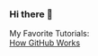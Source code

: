 ### Hi there 👋

My Favorite Tutorials:<br/>
<a href="https://app.pluralsight.com/course-player?clipId=65c52ba1-988c-439c-81df-b1511b2d0530">How GitHub Works</a>


<!--
**csomer/csomer** is a ✨ _special_ ✨ repository because its `README.md` (this file) appears on your GitHub profile.

Here are some ideas to get you started:

- 🔭 I’m currently working on ...
- 🌱 I’m currently learning ...
- 👯 I’m looking to collaborate on ...
- 🤔 I’m looking for help with ...
- 💬 Ask me about ...
- 📫 How to reach me: ...
- 😄 Pronouns: ...
- ⚡ Fun fact: ...
-->
